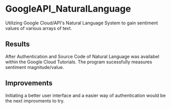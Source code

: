 # GoogleAPI_NaturalLanguage
Utilizing Google Cloud/API's Natural Language System to gain sentiment values of various arrays of text. 
## Results 
After Authentication and Source Code of Natural Language was availabel within the Google Cloud Tutorials. 
The program sucessfully measures sentiment magnitude/value.
## Improvements 
Initiating a better user interface and a easier way of authentication would be the next improvments to try. 
